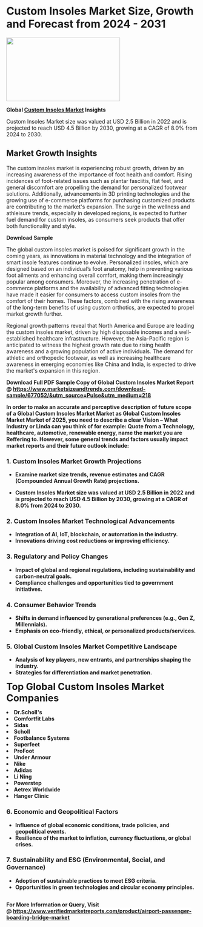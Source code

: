 <H1>Custom Insoles Market Size, Growth and Forecast from 2024 - 2031</H1><img class="aligncenter size-medium wp-image-584254" src="https://thirdeyenews.in/wp-content/uploads/2024/09/Global-Market-Research-300x168.jpeg" alt="" width="300" height="168" /><p><strong>Global&nbsp;<a href="https://www.marketsizeandtrends.com/download-sample/677052/&amp;utm_source=Pulse&amp;utm_medium=218">Custom Insoles Market</a> Insights</strong></p><p>Custom Insoles Market size was valued at USD 2.5 Billion in 2022 and is projected to reach USD 4.5 Billion by 2030, growing at a CAGR of 8.0% from 2024 to 2030.</p><p><h2>Market Growth Insights</h2> <p>The custom insoles market is experiencing robust growth, driven by an increasing awareness of the importance of foot health and comfort. Rising incidences of foot-related issues such as plantar fasciitis, flat feet, and general discomfort are propelling the demand for personalized footwear solutions. Additionally, advancements in 3D printing technologies and the growing use of e-commerce platforms for purchasing customized products are contributing to the market's expansion. The surge in the wellness and athleisure trends, especially in developed regions, is expected to further fuel demand for custom insoles, as consumers seek products that offer both functionality and style.</p> <p><strong>Download Sample</strong></p> <p>The global custom insoles market is poised for significant growth in the coming years, as innovations in material technology and the integration of smart insole features continue to evolve. Personalized insoles, which are designed based on an individual’s foot anatomy, help in preventing various foot ailments and enhancing overall comfort, making them increasingly popular among consumers. Moreover, the increasing penetration of e-commerce platforms and the availability of advanced fitting technologies have made it easier for consumers to access custom insoles from the comfort of their homes. These factors, combined with the rising awareness of the long-term benefits of using custom orthotics, are expected to propel market growth further.</p> <p>Regional growth patterns reveal that North America and Europe are leading the custom insoles market, driven by high disposable incomes and a well-established healthcare infrastructure. However, the Asia-Pacific region is anticipated to witness the highest growth rate due to rising health awareness and a growing population of active individuals. The demand for athletic and orthopedic footwear, as well as increasing healthcare awareness in emerging economies like China and India, is expected to drive the market's expansion in this region.</p> <p><strong></p><p><span class=""><strong>Download Full PDF Sample Copy of Global Custom Insoles Market Report</strong> @ <a href="https://www.marketsizeandtrends.com/download-sample/677052/&amp;utm_source=Pulse&amp;utm_medium=218" target="_blank">https://www.marketsizeandtrends.com/download-sample/677052/&amp;utm_source=Pulse&amp;utm_medium=218</a></span></p><p>In order to make an accurate and perceptive description of future scope of a Global&nbsp;Custom Insoles Market Market as Global&nbsp;Custom Insoles Market Market of 2025, you need to describe a clear Vision &ndash; What Industry or Linda can you think of for example: Quote from a Technology, healthcare, automotive, renewable energy, name the market you are Reffering to. However, some general trends and factors usually impact market reports and their future outlook include:</p><h3>1.&nbsp;<strong>Custom Insoles Market Growth Projections</strong></h3><ul><li>Examine market size trends, revenue estimates and CAGR (Compounded Annual Growth Rate) projections.</li><li><p>Custom Insoles Market size was valued at USD 2.5 Billion in 2022 and is projected to reach USD 4.5 Billion by 2030, growing at a CAGR of 8.0% from 2024 to 2030.</p></li></ul><h3>2.&nbsp;<strong>Custom Insoles Market Technological Advancements</strong></h3><ul><li>Integration of AI, IoT, blockchain, or automation in the industry.</li><li>Innovations driving cost reductions or improving efficiency.</li></ul><h3>3.&nbsp;<strong>Regulatory and Policy Changes</strong></h3><ul><li>Impact of global and regional regulations, including sustainability and carbon-neutral goals.</li><li>Compliance challenges and opportunities tied to government initiatives.</li></ul><h3>4.&nbsp;<strong>Consumer Behavior Trends</strong></h3><ul><li>Shifts in demand influenced by generational preferences (e.g., Gen Z, Millennials).</li><li>Emphasis on eco-friendly, ethical, or personalized products/services.</li></ul><h3>5.&nbsp;<strong>Global Custom Insoles Market Competitive Landscape</strong></h3><ul><li>Analysis of key players, new entrants, and partnerships shaping the industry.</li><li>Strategies for differentiation and market penetration.</li></ul><p data-pm-slice="1 1 []"><span style="color: inherit; font-family: inherit; font-size: 25px;">Top Global Custom Insoles Market Companies</span></p><div class="" data-test-id=""><p><li>Dr.Scholl's</li><li> Comfortfit Labs</li><li> Sidas</li><li> Scholl</li><li> Footbalance Systems</li><li> Superfeet</li><li> ProFoot</li><li> Under Armour</li><li> Nike</li><li> Adidas</li><li> Li Ning</li><li> Powerstep</li><li> Aetrex Worldwide</li><li> Hanger Clinic</li></p></div><h3>6.&nbsp;<strong>Economic and Geopolitical Factors</strong></h3><ul><li>Influence of global economic conditions, trade policies, and geopolitical events.</li><li>Resilience of the market to inflation, currency fluctuations, or global crises.</li></ul><h3>7.&nbsp;<strong>Sustainability and ESG (Environmental, Social, and Governance)</strong></h3><ul><li>Adoption of sustainable practices to meet ESG criteria.</li><li>Opportunities in green technologies and circular economy principles.</li></ul><h2><strong style="font-size: 14px;">For More Information or Query, Visit @&nbsp;</strong><a style="background-color: #ffffff; font-size: 14px;" href="https://www.marketsizeandtrends.com/report/custom-insoles-market/" target="_blank">https://www.verifiedmarketreports.com/product/airport-passenger-boarding-bridge-market</a></h2>
